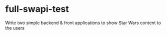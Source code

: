 # full-swapi-test
Write two simple backend &amp; front applications to show Star Wars content to the users
